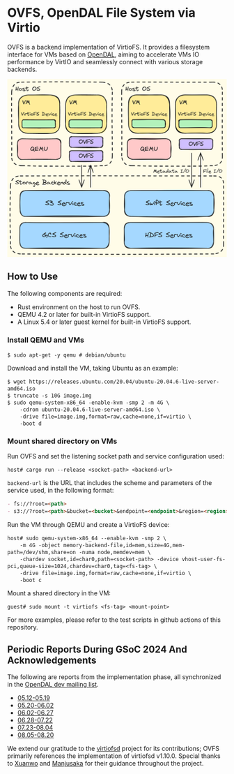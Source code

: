 # OVFS, OpenDAL File System via Virtio

OVFS is a backend implementation of VirtioFS. It provides a filesystem interface for VMs based on [OpenDAL](https://github.com/apache/opendal), aiming to accelerate VMs IO performance by VirtIO and seamlessly connect with various storage backends.

![OVFS Architecture](./docs/proposal/media/architecture.png)

## How to Use

The following components are required:
- Rust environment on the host to run OVFS.
- QEMU 4.2 or later for built-in VirtioFS support.
- A Linux 5.4 or later guest kernel for built-in VirtioFS support.

### Install QEMU and VMs

```shell
$ sudo apt-get -y qemu # debian/ubuntu
```

Download and install the VM, taking Ubuntu as an example:

```shell
$ wget https://releases.ubuntu.com/20.04/ubuntu-20.04.6-live-server-amd64.iso
$ truncate -s 10G image.img
$ sudo qemu-system-x86_64 -enable-kvm -smp 2 -m 4G \
    -cdrom ubuntu-20.04.6-live-server-amd64.iso \
    -drive file=image.img,format=raw,cache=none,if=virtio \
    -boot d
```

### Mount shared directory on VMs

Run OVFS and set the listening socket path and service configuration used:

```shell
host# cargo run --release <socket-path> <backend-url>
```

`backend-url` is the URL that includes the scheme and parameters of the service used, in the following format:

```markdown
- fs://?root=<path>
- s3://?root=<path>&bucket=<bucket>&endpoint=<endpoint>&region=<region>&access_key_id=<access-key-id>&secret_access_key=<secret-access-key>
```

Run the VM through QEMU and create a VirtioFS device:

```shell
host# sudo qemu-system-x86_64 --enable-kvm -smp 2 \
    -m 4G -object memory-backend-file,id=mem,size=4G,mem-path=/dev/shm,share=on -numa node,memdev=mem \
    -chardev socket,id=char0,path=<socket-path> -device vhost-user-fs-pci,queue-size=1024,chardev=char0,tag=<fs-tag> \
    -drive file=image.img,format=raw,cache=none,if=virtio \
    -boot c
```

Mount a shared directory in the VM:

```shell
guest# sudo mount -t virtiofs <fs-tag> <mount-point>
```

For more examples, please refer to the test scripts in github actions of this repository.

## Periodic Reports During GSoC 2024 And Acknowledgements

The following are reports from the implementation phase, all synchronized in the [OpenDAL dev mailing list](https://lists.apache.org/list.html?dev@opendal.apache.org).

- [05.12-05.19](./docs/reports/05.12-05.19.md)
- [05.20-06.02](./docs/reports/05.20-06.02.md)
- [06.02-06.27](./docs/reports/06.02-06.27.md)
- [06.28-07.22](./docs/reports/06.28-07.22.md)
- [07.23-08.04](./docs/reports/07.23-08.04.md)
- [08.05-08.20](./docs/reports/08.05-08.20.md)

 We extend our gratitude to the [virtiofsd](https://gitlab.com/virtio-fs/virtiofsd) project for its contributions; OVFS primarily references the implementation of virtiofsd v1.10.0. Special thanks to [Xuanwo](https://github.com/Xuanwo) and [Manjusaka](https://github.com/Zheaoli) for their guidance throughout the project.
